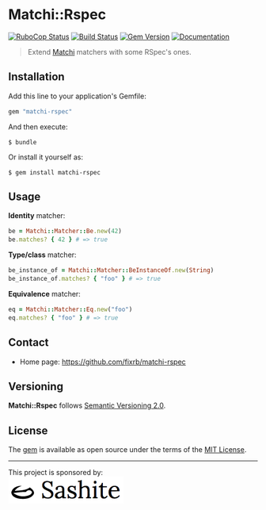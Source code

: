 # Matchi::Rspec

[![RuboCop Status](https://github.com/fixrb/matchi-rspec/workflows/RuboCop/badge.svg)][workflow_rubocop]
[![Build Status](https://api.travis-ci.org/fixrb/matchi-rspec.svg?branch=main)][travis]
[![Gem Version](https://badge.fury.io/rb/matchi-rspec.svg)][gem]
[![Documentation](http://img.shields.io/:yard-docs-38c800.svg)][rubydoc]

> Extend [Matchi](https://github.com/fixrb/matchi) matchers with some RSpec's ones.

## Installation

Add this line to your application's Gemfile:

```ruby
gem "matchi-rspec"
```

And then execute:

    $ bundle

Or install it yourself as:

    $ gem install matchi-rspec

## Usage

**Identity** matcher:

```ruby
be = Matchi::Matcher::Be.new(42)
be.matches? { 42 } # => true
```

**Type/class** matcher:

```ruby
be_instance_of = Matchi::Matcher::BeInstanceOf.new(String)
be_instance_of.matches? { "foo" } # => true
```

**Equivalence** matcher:

```ruby
eq = Matchi::Matcher::Eq.new("foo")
eq.matches? { "foo" } # => true
```

## Contact

* Home page: https://github.com/fixrb/matchi-rspec

## Versioning

__Matchi::Rspec__ follows [Semantic Versioning 2.0](https://semver.org/).

## License

The [gem](https://rubygems.org/gems/matchi-rspec) is available as open source under the terms of the [MIT License](https://opensource.org/licenses/MIT).

***

<p>
  This project is sponsored by:<br />
  <a href="https://sashite.com/"><img
    src="https://github.com/fixrb/matchi-rspec/raw/main/img/sashite.png"
    alt="Sashite" /></a>
</p>

[workflow_rubocop]: https://github.com/fixrb/matchi-rspec/actions?query=workflow%3ARuboCop
[gem]: https://rubygems.org/gems/matchi-rspec
[travis]: https://travis-ci.org/fixrb/matchi-rspec
[rubydoc]: https://rubydoc.info/gems/matchi-rspec/frames

